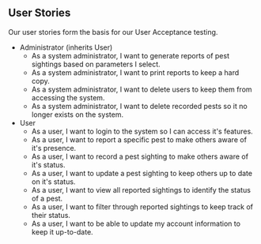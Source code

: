## User Stories

Our user stories form the basis for our User Acceptance testing.

* Administrator (inherits User)
	* As a system administrator, I want to generate reports of pest sightings based on parameters I select.
	* As a system administrator, I want to print reports to keep a hard copy.
	* As a system administrator, I want to delete users to keep them from accessing the system.
	* As a system administrator, I want to delete recorded pests so it no longer exists on the system. 
* User
	* As a user, I want to login to the system so I can access it's features.
	* As a user, I want to report a specific pest to make others aware of it's presence.
	* As a user, I want to record a pest sighting to make others aware of it's status.
	* As a user, I want to update a pest sighting to keep others up to date on it's status.
	* As a user, I want to view all reported sightings to identify the status of a pest.
	* As a user, I want to filter through reported sightings to keep track of their status.
	* As a user, I want to be able to update my account information to keep it up-to-date.